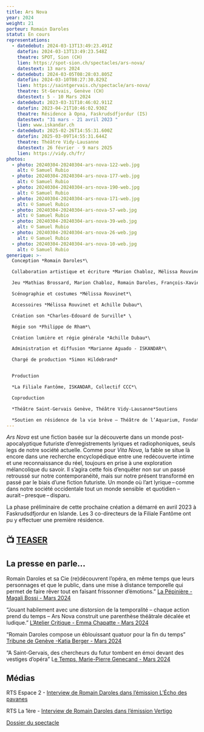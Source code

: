 ```yaml
---
title: Ars Nova
year: 2024
weight: 21
porteur: Romain Daroles
statut: En cours
representations:
  - datedebut: 2024-03-13T13:49:23.491Z
    datefin: 2024-03-13T13:49:23.548Z
    theatre: SPOT, Sion (CH)
    lien: https://spot-sion.ch/spectacles/ars-nova/
    datestext: 13 mars 2024
  - datedebut: 2024-03-05T08:28:03.805Z
    datefin: 2024-03-10T08:27:30.829Z
    lien: https://saintgervais.ch/spectacle/ars-nova/
    theatre: St-Gervais, Genève (CH)
    datestext: 5 - 10 Mars 2024
  - datedebut: 2023-03-31T10:46:02.911Z
    datefin: 2023-04-21T10:46:02.930Z
    theatre: Résidence à Opna, Faskrudsdfjordur (IS)
    datestext: "31 mars - 21 avril 2023 "
    lien: www.iskandar.ch
  - datedebut: 2025-02-26T14:55:31.600Z
    datefin: 2025-03-09T14:55:31.644Z
    theatre: Théâtre Vidy-Lausanne
    datestext: 26 février - 9 mars 2025
    lien: https://vidy.ch/fr/
photos:
  - photo: 20240304-20240304-ars-nova-122-web.jpg
    alt: © Samuel Rubio
  - photo: 20240304-20240304-ars-nova-177-web.jpg
    alt: © Samuel Rubio
  - photo: 20240304-20240304-ars-nova-190-web.jpg
    alt: © Samuel Rubio
  - photo: 20240304-20240304-ars-nova-171-web.jpg
    alt: © Samuel Rubio
  - photo: 20240304-20240304-ars-nova-57-web.jpg
    alt: © Samuel Rubio
  - photo: 20240304-20240304-ars-nova-39-web.jpg
    alt: © Samuel Rubio
  - photo: 20240304-20240304-ars-nova-26-web.jpg
    alt: © Samuel Rubio
  - photo: 20240304-20240304-ars-nova-10-web.jpg
    alt: © Samuel Rubio
generique: >-
  Conception *Romain Daroles*\

  Collaboration artistique et écriture *Marion Chabloz, Mélissa Rouvinet, Mathias Brossard, François-Xavier Rouyer*\

  Jeu *Mathias Brossard, Marion Chabloz, Romain Daroles, François-Xavier Rouyer*\

  Scénographie et costumes *Mélissa Rouvinet*\

  Accessoires *Mélissa Rouvinet et Achille Dubau*\

  Création son *Charles-Edouard de Surville* \

  Régie son *Philippe de Rham*\

  Création lumière et régie générale *Achille Dubau*\

  Administration et diffusion *Marianne Aguado - ISKANDAR*\

  Chargé de production *Simon Hildebrand*


  Production

  *La Filiale Fantôme, ISKANDAR, Collectif CCC*\

  Coproduction

  *Théâtre Saint-Gervais Genève, Théâtre Vidy-Lausanne*Soutiens

  *Soutien en résidence de la vie brève – Théâtre de l’Aquarium, Fondation SIS, La Fondation Ernst Gohner, Fondation Leenaards, La Grange, Centre / Art et Sciences / UNIL, Pro Helvetia et soutien en résidence Association OPNA, une fondation privée lausannoise.*
---
```

*Ars Nova* est une fiction basée sur la découverte dans un monde post-apocalyptique futuriste d’enregistrements lyriques et radiophoniques, seuls legs de notre société actuelle. Comme pour *Vita Nova*, la fable se situe là encore dans une recherche encyclopédique entre une redécouverte intime et une reconnaissance du réel, toujours en prise à une exploration mélancolique du savoir. Il s’agira cette fois d’enquêter non sur un passé retroussé sur notre contemporanéité, mais sur notre présent transformé en passé par le biais d’une fiction futuriste. Un monde où l’art lyrique – comme dans notre société occidentale tout un monde sensible  et quotidien – aurait – presque – disparu.

La phase préliminaire de cette prochaine création a démarré en avril 2023 à Faskrudsdfjordur en Islande. Les 3 co-directeurs de la Filiale Fantôme ont pu y effectuer une première résidence.

## 📺 [TEASER](https://vimeo.com/1000320600)

## L﻿a presse en parle...

Romain Daroles et sa Cie (re)découvrent l’opéra, en même temps que leurs personnages et que le public, dans une mise à distance temporelle qui permet de faire rêver tout en faisant frissonner d’émotions.” [La Pépinière - Magali Bossi - Mars 2024](https://lapepinieregeneve.ch/ars-nova-operas-pour-fins-des-temps/)

“Jouant habilement avec une distorsion de la temporalité – chaque action prend du temps – Ars Nova construit une parenthèse théâtrale décalée et ludique.” [L’Atelier Critique - Emma Chapatte - Mars 2024 ](https://wp.unil.ch/ateliercritique/2024/03/ars-nova/)

“Romain Daroles compose un éblouissant quatuor pour la fin du temps” [Tribune de Genève -Katia Berger - Mars 2024 ](https://www.tdg.ch/theatre-saint-gervais-romain-daroles-compose-un-quatuor-875676255034)

“A Saint-Gervais, des chercheurs du futur tombent en émoi devant des vestiges d’opéra” L[e Temps, Marie-Pierre Genecand - Mars 2024](https://www.letemps.ch/culture/scenes/a-saint-gervais-des-chercheurs-du-futur-tombent-en-emoi-devant-des-vestiges-d-opera) 

## M﻿édias

RTS Espace 2 - [Interview de Romain Daroles dans l’émission L’Écho des pavanes](https://www.rts.ch/audio-podcast/2024/audio/a-geneve-pour-l-inauguration-de-la-cite-bleue-28431643.html)

RTS La 1ère - [Interview de Romain Daroles dans l’émission Vertigo](https://www.rts.ch/audio-podcast/2024/audio/ars-nova-28426328.html)[](https://www.rts.ch/audio-podcast/2024/audio/a-geneve-pour-l-inauguration-de-la-cite-bleue-28431643.html)

[Dossier du spectacle](static/media/arsnova_projet_-romain-daroles.pdf)